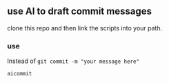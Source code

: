 ## use AI to draft commit messages

clone this repo and then link the scripts into your path.

### use
Instead of `git commit -m "your message here"`
```
aicommit
```
